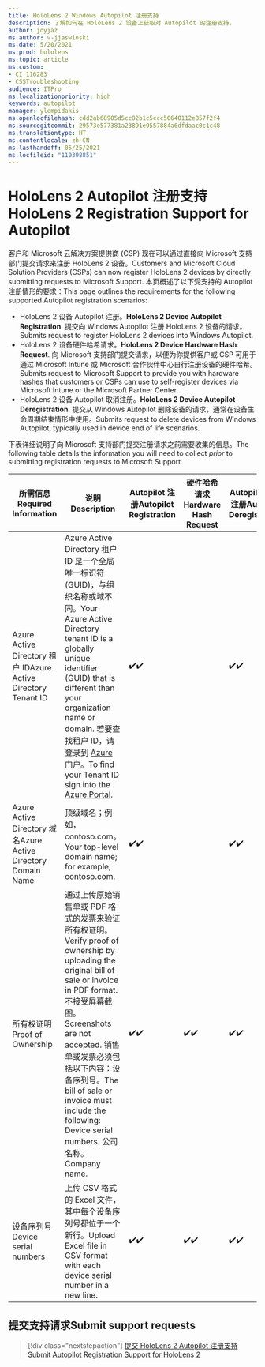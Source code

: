 ```yaml
---
title: HoloLens 2 Windows Autopilot 注册支持
description: 了解如何在 HoloLens 2 设备上获取对 Autopilot 的注册支持。
author: joyjaz
ms.author: v-jjaswinski
ms.date: 5/20/2021
ms.prod: hololens
ms.topic: article
ms.custom:
- CI 116283
- CSSTroubleshooting
audience: ITPro
ms.localizationpriority: high
keywords: autopilot
manager: ylempidakis
ms.openlocfilehash: cdd2ab68905d5cc82b1c5ccc50640112e857f2f4
ms.sourcegitcommit: 29573e577381a23891e9557884a6dfdaac0c1c48
ms.translationtype: HT
ms.contentlocale: zh-CN
ms.lasthandoff: 05/25/2021
ms.locfileid: "110398851"
---
```

# <a name="hololens-2-registration-support-for-autopilot"></a><span data-ttu-id="b386d-104">HoloLens 2 Autopilot 注册支持</span><span class="sxs-lookup"><span data-stu-id="b386d-104">HoloLens 2 Registration Support for Autopilot</span></span>

<span data-ttu-id="b386d-105">客户和 Microsoft 云解决方案提供商 (CSP) 现在可以通过直接向 Microsoft 支持部门提交请求来注册 HoloLens 2 设备。</span><span class="sxs-lookup"><span data-stu-id="b386d-105">Customers and Microsoft Cloud Solution Providers (CSPs) can now register HoloLens 2 devices by directly submitting requests to Microsoft Support.</span></span> <span data-ttu-id="b386d-106">本页概述了以下受支持的 Autopilot 注册情形的要求：</span><span class="sxs-lookup"><span data-stu-id="b386d-106">This page outlines the requirements for the following supported Autopilot registration scenarios:</span></span>

- <span data-ttu-id="b386d-107">HoloLens 2 设备 Autopilot 注册。</span><span class="sxs-lookup"><span data-stu-id="b386d-107">**HoloLens 2 Device Autopilot Registration**.</span></span> <span data-ttu-id="b386d-108">提交向 Windows Autopilot 注册 HoloLens 2 设备的请求。</span><span class="sxs-lookup"><span data-stu-id="b386d-108">Submits request to register HoloLens 2 devices into Windows Autopilot.</span></span>
- <span data-ttu-id="b386d-109">HoloLens 2 设备硬件哈希请求。</span><span class="sxs-lookup"><span data-stu-id="b386d-109">**HoloLens 2 Device Hardware Hash Request**.</span></span> <span data-ttu-id="b386d-110">向 Microsoft 支持部门提交请求，以便为你提供客户或 CSP 可用于通过 Microsoft Intune 或 Microsoft 合作伙伴中心自行注册设备的硬件哈希。</span><span class="sxs-lookup"><span data-stu-id="b386d-110">Submits request to Microsoft Support to provide you with hardware hashes that customers or CSPs can use to self-register devices via Microsoft Intune or the Microsoft Partner Center.</span></span>
- <span data-ttu-id="b386d-111">HoloLens 2 设备 Autopilot 取消注册。</span><span class="sxs-lookup"><span data-stu-id="b386d-111">**HoloLens 2 Device Autopilot Deregistration**.</span></span> <span data-ttu-id="b386d-112">提交从 Windows Autopilot 删除设备的请求，通常在设备生命周期结束情形中使用。</span><span class="sxs-lookup"><span data-stu-id="b386d-112">Submits request to delete devices from Windows Autopilot, typically used in device end of life scenarios.</span></span>

<span data-ttu-id="b386d-113">下表详细说明了向 Microsoft 支持部门提交注册请求之前需要收集的信息。</span><span class="sxs-lookup"><span data-stu-id="b386d-113">The following table details the information you will need to collect *prior* to submitting registration requests to Microsoft Support.</span></span>

| <span data-ttu-id="b386d-114">所需信息</span><span class="sxs-lookup"><span data-stu-id="b386d-114">Required Information</span></span> | <span data-ttu-id="b386d-115">说明</span><span class="sxs-lookup"><span data-stu-id="b386d-115">Description</span></span> | <span data-ttu-id="b386d-116">Autopilot 注册</span><span class="sxs-lookup"><span data-stu-id="b386d-116">Autopilot Registration</span></span>  | <span data-ttu-id="b386d-117">硬件哈希请求</span><span class="sxs-lookup"><span data-stu-id="b386d-117">Hardware Hash Request</span></span> | <span data-ttu-id="b386d-118">Autopilot 取消注册</span><span class="sxs-lookup"><span data-stu-id="b386d-118">Autopilot Deregistration</span></span> |
------------|-------------------------------|--------------------------------------------------|------------------------------|--------------------------------|
|  <span data-ttu-id="b386d-119">Azure Active Directory 租户 ID</span><span class="sxs-lookup"><span data-stu-id="b386d-119">Azure Active Directory Tenant ID</span></span>    |    <span data-ttu-id="b386d-120">Azure Active Directory 租户 ID 是一个全局唯一标识符 (GUID)，与组织名称或域不同。</span><span class="sxs-lookup"><span data-stu-id="b386d-120">Your Azure Active Directory tenant ID is a globally unique identifier (GUID) that is different than your organization name or domain.</span></span>    <span data-ttu-id="b386d-121">若要查找租户 ID，请登录到 [Azure 门户](https://portal.azure.com/#blade/Microsoft_AAD_IAM/ActiveDirectoryMenuBlade/Properties)。</span><span class="sxs-lookup"><span data-stu-id="b386d-121">To find your Tenant ID sign into the [Azure Portal](https://portal.azure.com/#blade/Microsoft_AAD_IAM/ActiveDirectoryMenuBlade/Properties).</span></span>    |     <span data-ttu-id="b386d-122">✔️</span><span class="sxs-lookup"><span data-stu-id="b386d-122">✔️</span></span>                         |                              |                         <span data-ttu-id="b386d-123">✔️</span><span class="sxs-lookup"><span data-stu-id="b386d-123">✔️</span></span>                        |
|  <span data-ttu-id="b386d-124">Azure Active Directory 域名</span><span class="sxs-lookup"><span data-stu-id="b386d-124">Azure Active Directory Domain Name</span></span>    |   <span data-ttu-id="b386d-125">顶级域名；例如，contoso.com。</span><span class="sxs-lookup"><span data-stu-id="b386d-125">Your top-level domain name; for example, contoso.com.</span></span>    |     <span data-ttu-id="b386d-126">✔️</span><span class="sxs-lookup"><span data-stu-id="b386d-126">✔️</span></span>                         |                              |                         <span data-ttu-id="b386d-127">✔️</span><span class="sxs-lookup"><span data-stu-id="b386d-127">✔️</span></span>                        |
|  <span data-ttu-id="b386d-128">所有权证明</span><span class="sxs-lookup"><span data-stu-id="b386d-128">Proof of Ownership</span></span>    |   <span data-ttu-id="b386d-129">通过上传原始销售单或 PDF 格式的发票来验证所有权证明。</span><span class="sxs-lookup"><span data-stu-id="b386d-129">Verify proof of ownership by uploading the original bill of sale or invoice in PDF format.</span></span> <span data-ttu-id="b386d-130">不接受屏幕截图。</span><span class="sxs-lookup"><span data-stu-id="b386d-130">Screenshots are not accepted.</span></span> <span data-ttu-id="b386d-131">销售单或发票必须包括以下内容：设备序列号。</span><span class="sxs-lookup"><span data-stu-id="b386d-131">The bill of sale or invoice must include the following: Device serial numbers.</span></span> <span data-ttu-id="b386d-132">公司名称。</span><span class="sxs-lookup"><span data-stu-id="b386d-132">Company name.</span></span>     |     <span data-ttu-id="b386d-133">✔️</span><span class="sxs-lookup"><span data-stu-id="b386d-133">✔️</span></span>                         |              <span data-ttu-id="b386d-134">✔️</span><span class="sxs-lookup"><span data-stu-id="b386d-134">✔️</span></span>                |                         <span data-ttu-id="b386d-135">✔️</span><span class="sxs-lookup"><span data-stu-id="b386d-135">✔️</span></span>                        |
|  <span data-ttu-id="b386d-136">设备序列号</span><span class="sxs-lookup"><span data-stu-id="b386d-136">Device serial numbers</span></span>    |   <span data-ttu-id="b386d-137">上传 CSV 格式的 Excel 文件，其中每个设备序列号都位于一个新行。</span><span class="sxs-lookup"><span data-stu-id="b386d-137">Upload Excel file in CSV format with each device serial number in a new line.</span></span>     |     <span data-ttu-id="b386d-138">✔️</span><span class="sxs-lookup"><span data-stu-id="b386d-138">✔️</span></span>                         |              <span data-ttu-id="b386d-139">✔️</span><span class="sxs-lookup"><span data-stu-id="b386d-139">✔️</span></span>                |                         <span data-ttu-id="b386d-140">✔️</span><span class="sxs-lookup"><span data-stu-id="b386d-140">✔️</span></span>                        |

## <a name="submit-support-requests"></a><span data-ttu-id="b386d-141">提交支持请求</span><span class="sxs-lookup"><span data-stu-id="b386d-141">Submit support requests</span></span>

> [!div class="nextstepaction"]
> [<span data-ttu-id="b386d-142">提交 HoloLens 2 Autopilot 注册支持</span><span class="sxs-lookup"><span data-stu-id="b386d-142">Submit Autopilot Registration Support for HoloLens 2</span></span>](https://prod.support.services.microsoft.com/supportrequestform/0d8bf192-cab7-6d39-143d-5a17840b9f5f)
